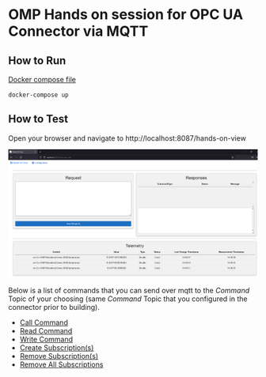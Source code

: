 # OMP Hands on session for OPC UA Connector via MQTT

## How to Run

[Docker compose file](docker-compose.yaml)
  ```
  docker-compose up
  ```
  

## How to Test

Open your browser and navigate to http://localhost:8087/hands-on-view

![Hands on View](images/landingPage.png)

Below is a list of commands that you can send over mqtt to the *Command* Topic of your choosing (same *Command* Topic that you configured in the connector prior to building).
- [Call Command](commands/callCommand.json)
- [Read Command](commands/readCommand.json)
- [Write Command](commands/writeCommand.json)
- [Create Subscription(s)](commands/createSubscriptionCommand.json)
- [Remove Subscription(s)](commands/removeSubscriptionCommand.json)
- [Remove All Subscriptions](commands/removeAllSubscriptionsCommand.json)
